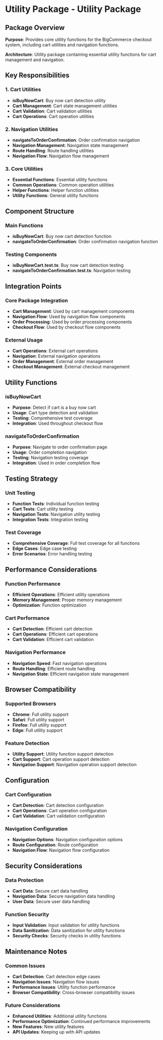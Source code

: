 # Utility Package - Utility Package

## Package Overview

**Purpose**: Provides core utility functions for the BigCommerce checkout system, including cart utilities and navigation functions.

**Architecture**: Utility package containing essential utility functions for cart management and navigation.

## Key Responsibilities

### 1. Cart Utilities
- **isBuyNowCart**: Buy now cart detection utility
- **Cart Management**: Cart state management utilities
- **Cart Validation**: Cart validation utilities
- **Cart Operations**: Cart operation utilities

### 2. Navigation Utilities
- **navigateToOrderConfirmation**: Order confirmation navigation
- **Navigation Management**: Navigation state management
- **Route Handling**: Route handling utilities
- **Navigation Flow**: Navigation flow management

### 3. Core Utilities
- **Essential Functions**: Essential utility functions
- **Common Operations**: Common operation utilities
- **Helper Functions**: Helper function utilities
- **Utility Functions**: General utility functions

## Component Structure

### Main Functions
- **isBuyNowCart**: Buy now cart detection function
- **navigateToOrderConfirmation**: Order confirmation navigation function

### Testing Components
- **isBuyNowCart.test.ts**: Buy now cart detection testing
- **navigateToOrderConfirmation.test.ts**: Navigation testing

## Integration Points

### Core Package Integration
- **Cart Management**: Used by cart management components
- **Navigation Flow**: Used by navigation flow components
- **Order Processing**: Used by order processing components
- **Checkout Flow**: Used by checkout flow components

### External Usage
- **Cart Operations**: External cart operations
- **Navigation**: External navigation operations
- **Order Management**: External order management
- **Checkout Management**: External checkout management

## Utility Functions

### isBuyNowCart
- **Purpose**: Detect if cart is a buy now cart
- **Usage**: Cart type detection and validation
- **Testing**: Comprehensive test coverage
- **Integration**: Used throughout checkout flow

### navigateToOrderConfirmation
- **Purpose**: Navigate to order confirmation page
- **Usage**: Order completion navigation
- **Testing**: Navigation testing coverage
- **Integration**: Used in order completion flow

## Testing Strategy

### Unit Testing
- **Function Tests**: Individual function testing
- **Cart Tests**: Cart utility testing
- **Navigation Tests**: Navigation utility testing
- **Integration Tests**: Integration testing

### Test Coverage
- **Comprehensive Coverage**: Full test coverage for all functions
- **Edge Cases**: Edge case testing
- **Error Scenarios**: Error handling testing

## Performance Considerations

### Function Performance
- **Efficient Operations**: Efficient utility operations
- **Memory Management**: Proper memory management
- **Optimization**: Function optimization

### Cart Performance
- **Cart Detection**: Efficient cart detection
- **Cart Operations**: Efficient cart operations
- **Cart Validation**: Efficient cart validation

### Navigation Performance
- **Navigation Speed**: Fast navigation operations
- **Route Handling**: Efficient route handling
- **Navigation State**: Efficient navigation state management

## Browser Compatibility

### Supported Browsers
- **Chrome**: Full utility support
- **Safari**: Full utility support
- **Firefox**: Full utility support
- **Edge**: Full utility support

### Feature Detection
- **Utility Support**: Utility function support detection
- **Cart Support**: Cart operation support detection
- **Navigation Support**: Navigation operation support detection

## Configuration

### Cart Configuration
- **Cart Detection**: Cart detection configuration
- **Cart Operations**: Cart operation configuration
- **Cart Validation**: Cart validation configuration

### Navigation Configuration
- **Navigation Options**: Navigation configuration options
- **Route Configuration**: Route configuration
- **Navigation Flow**: Navigation flow configuration

## Security Considerations

### Data Protection
- **Cart Data**: Secure cart data handling
- **Navigation Data**: Secure navigation data handling
- **User Data**: Secure user data handling

### Function Security
- **Input Validation**: Input validation for utility functions
- **Data Sanitization**: Data sanitization for utility functions
- **Security Checks**: Security checks in utility functions

## Maintenance Notes

### Common Issues
- **Cart Detection**: Cart detection edge cases
- **Navigation Issues**: Navigation flow issues
- **Performance Issues**: Utility function performance
- **Browser Compatibility**: Cross-browser compatibility issues

### Future Considerations
- **Enhanced Utilities**: Additional utility functions
- **Performance Optimization**: Continued performance improvements
- **New Features**: New utility features
- **API Updates**: Keeping up with API updates
